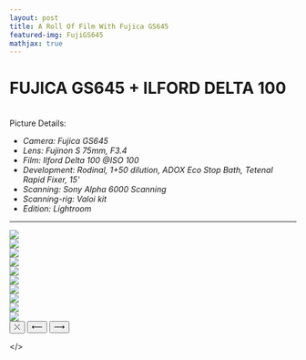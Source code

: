 ```yaml
---
layout: post
title: A Roll Of Film With Fujica GS645
featured-img: FujiGS645
mathjax: true
---
```


# FUJICA GS645 + ILFORD DELTA 100
<br>
Picture Details:

* _Camera: Fujica GS645_
* _Lens: Fujinon S 75mm, F3.4_
* _Film: Ilford Delta 100 @ISO 100_
* _Development: Rodinal, 1+50 dilution, ADOX Eco Stop Bath, Tetenal Rapid Fixer, 15'_
* _Scanning: Sony Alpha 6000 Scanning_
* _Scanning-rig: Valoi kit_
* _Edition: Lightroom_

<hr/>

  <div class="gallery-wrapper"> 
    <div class="container">
      <section class="gallery">
        <div class="gallery-item one">
          <img src="/assets/img/Article_image/Delta100_Fujica/Fujica_Aug_22-3.jpg"/>
        </div>
        <div class="gallery-item two">
          <img src="/assets/img/Article_image/Delta100_Fujica/Fujica_Aug_22-5.jpg" class="img-responsive"/>
        </div>
        <div class="gallery-item three">
          <img src="/assets/img/Article_image/Delta100_Fujica/Fujica_Aug_22.jpg" class="img-responsive"/>
        </div>
        <div class="gallery-item four">
          <img src="/assets/img/Article_image/Delta100_Fujica/Fujica_Aug_22-2.jpg" class="img-responsive"/>
        </div>
        <div class="gallery-item five"> 
          <img src="/assets/img/Article_image/Delta100_Fujica/Fujica_Aug_22-4.jpg" class="img-responsive"/>
        </div>
        <div class="gallery-item six">
          <img src="/assets/img/Article_image/Delta100_Fujica/Fujica_Aug_22-6.jpg"/>
        </div>
        <div class="gallery-item seven">
          <img src="/assets/img/Article_image/Delta100_Fujica/Fujica_Aug_22-7.jpg" class="img-responsive"/>
        </div>
        <div class="gallery-item eight">
          <img src="/assets/img/Article_image/Delta100_Fujica/Fujica_Aug_22-8.jpg" class="img-responsive"/>
        </div>
        <div class="gallery-item nine">
          <img src="/assets/img/Article_image/Delta100_Fujica/Fujica_Aug_22-9.jpg" class="img-responsive"/>
        </div>
        <div class="gallery-item ten"> 
          <img src="/assets/img/Article_image/Delta100_Fujica/Fujica_Aug_22-10.jpg" class="img-responsive"/>
        </div>
      </section>
      <div class="modal">
        <div class="modal-content"></div>
        <button class="modal-btn close">&#10540;</button>
        <button class="modal-btn left">&#10229;</button>
        <button class="modal-btn right"> &#10230;</button>
      </div>
      <!-- <section class="gallery">
        <div class="gallery-item lg">
          <img src="/assets/img/Article_image/Delta100_Fujica/Fujica_Aug_22-6.jpg"/>
        </div>
        <div class="gallery-item">
          <img src="/assets/img/Article_image/Delta100_Fujica/Fujica_Aug_22-7.jpg" class="img-responsive"/>
        </div>
        <div class="gallery-item">
          <img src="/assets/img/Article_image/Delta100_Fujica/Fujica_Aug_22-8.jpg" class="img-responsive"/>
        </div>
        <div class="gallery-item">
          <img src="/assets/img/Article_image/Delta100_Fujica/Fujica_Aug_22-9.jpg" class="img-responsive"/>
        </div>
        <div class="gallery-item"> 
          <img src="/assets/img/Article_image/Delta100_Fujica/Fujica_Aug_22-10.jpg" class="img-responsive"/>
        </div>
      </section> -->
    </div>
  </div>

</>
